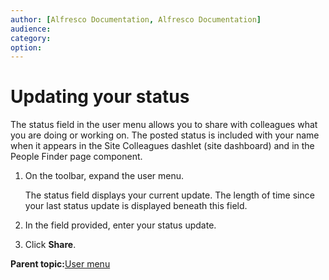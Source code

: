 ```yaml
---
author: [Alfresco Documentation, Alfresco Documentation]
audience: 
category: 
option: 
---
```


# Updating your status

The status field in the user menu allows you to share with colleagues what you are doing or working on. The posted status is included with your name when it appears in the Site Colleagues dashlet \(site dashboard\) and in the People Finder page component.

1.  On the toolbar, expand the user menu.

    The status field displays your current update. The length of time since your last status update is displayed beneath this field.

2.  In the field provided, enter your status update.

3.  Click **Share**.


**Parent topic:**[User menu](../concepts/user-menu-intro.md)


